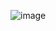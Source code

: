 ![image](https://github.com/mylifeinn/mylifeinn/assets/61771600/7a803ae9-4540-4950-a728-c2cc479e243c)

